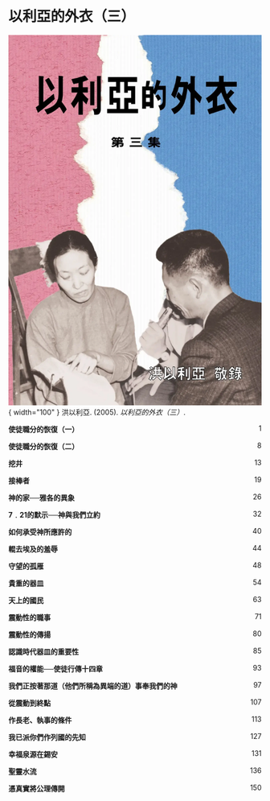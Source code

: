 # 以利亞的外衣（三）
![](../images/cover/以利亞的外衣（三）.webp){ width="100" }
洪以利亞. (2005). *以利亞的外衣（三）*.

**使徒職分的恢復（一）** <span style="float: right;">1</span>

**使徒職分的恢復（二）**<span style="float: right;">8</span>

**挖井** <span style="float: right;">13</span>

**接棒者** <span style="float: right;">19</span>

**神的家──雅各的異象** <span style="float: right;">26</span>

**7﹒21的默示──神與我們立約** <span style="float: right;">32</span>

**如何承受神所應許的** <span style="float: right;">40</span>

**輥去埃及的羞辱** <span style="float: right;">44</span>

**守望的孤雁** <span style="float: right;">48</span>

**貴重的器皿** <span style="float: right;">54</span>

**天上的國民** <span style="float: right;">63</span>

**震動性的職事** <span style="float: right;">71</span>

**震動性的傳揚** <span style="float: right;">80</span>

**認識時代器皿的重要性** <span style="float: right;">85</span>

**福音的權能──使徒行傳十四章** <span style="float: right;">93</span>

**我們正按著那道（他們所稱為異端的道）事奉我們的神** <span style="float: right;">97</span>

**從震動到終點** <span style="float: right;">107</span>

**作長老、執事的條件** <span style="float: right;">113</span>

**我已派你們作列國的先知** <span style="float: right;">127</span>

**幸福泉源在錫安** <span style="float: right;">131</span>

**聖靈水流** <span style="float: right;">136</span>

**憑真實將公理傳開** <span style="float: right;">150</span>
